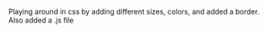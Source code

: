 Playing around in css by adding different sizes, colors, and added a border. Also added a .js file 

